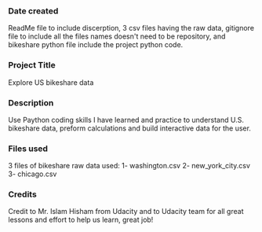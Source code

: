 ### Date created
ReadMe file to include discerption, 3 csv files having the raw data, gitignore file to include all the files names doesn't need to be repository, and bikeshare python file include the project python code.

### Project Title
Explore US bikeshare data

### Description
Use Paython coding skills I have learned and practice to understand U.S. bikeshare data, preform calculations and build interactive data for the user.

### Files used
3 files of bikeshare raw data used:
1- washington.csv
2- new_york_city.csv
3- chicago.csv

### Credits
Credit to Mr. Islam Hisham from Udacity and to Udacity team for all great lessons and effort to help us learn, great job!
